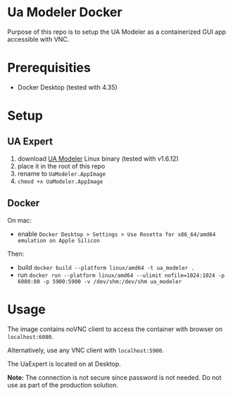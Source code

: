 # Ua Modeler Docker

Purpose of this repo is to setup the UA Modeler as a containerized GUI app accessible with VNC.

# Prerequisities

- Docker Desktop (tested with 4.35)

# Setup

## UA Expert

1) download [UA Modeler](https://www.unified-automation.com/fileadmin/files/development/uamodeler/uamodeler-bin-linux-x86_64-1.6.12-534.AppImage.zip) Linux binary (tested with v1.6.12)
2) place it in the root of this repo
3) rename to `UaModeler.AppImage`
4) `chmod +x UaModeler.AppImage`

## Docker

On mac:
- enable `Docker Desktop > Settings > Use Rosetta for x86_64/amd64 emulation on Apple Silicon`

Then:
- build `docker build --platform linux/amd64 -t ua_modeler .`
- run `docker run --platform linux/amd64 --ulimit nofile=1024:1024 -p 6080:80 -p 5900:5900 -v /dev/shm:/dev/shm ua_modeler`

# Usage

The image contains noVNC client to access the container with browser on `localhost:6080`.

Alternatively, use any VNC client with `localhost:5900`.

The UaExpert is located on at Desktop.

__Note:__ The connection is not secure since password is not needed. Do not use as part of the production solution.



